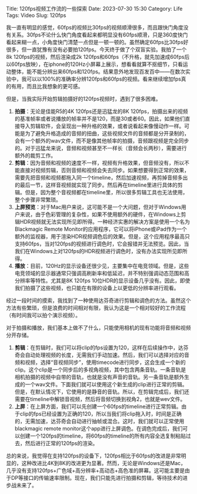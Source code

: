 Title: 120fps视频工作流的一些探索
Date: 2023-07-30 15:30
Category: Life
Tags: Video
Slug: 120fps

我一直有明显的感觉，60fps的视频比30fps的视频顺滑很多，而且跟快门角度没有关系。30fps不论什么快门角度看起来都明显没有60fps顺滑，只是360度快门看起来糊一点，小角度快门清楚一点但是一顿一顿的。虽然确定60fps比30fps好很多，但一直犹豫有没有必要拍120fps。今天终于做了个双盲实验。我拍了一个8k 120fps的视频，然后渲染成2k 120fps和60fps（不升格，就先加速成60fps后以60fps放映），在iphone的120Hz小屏幕上展示，想看看就算不抠细节，只看运动整体，能不能分辨出来60fps和120fps。结果意外地发现百发百中——在数次实验中，我可以以100%的准确率分辨120fps和60fps的视频。看来继续增加fps真的有用，而且比我想象的更可感。

但是，当我实际开始剪辑拍摄好的120fps视频时，遇到了很多困难。

1. **拍摄**：无论是佳能R5的4K 120fps还是迅猛龙的8K 120fps，拍摄出来的视频的基准帧率或者说播放的帧率并不是120，而是30或者60。因此，如果他们直接导入剪辑软件，会呈现出一种升格的效果，或者说看起来像慢动作一样。可能是为了避免升格造成的音频的扭曲，这些视频文件的音频都是分开录制的，会有一个额外的wav文件，而不是像其他帧率的拍摄，音频跟视频是完全同步的。对于迅猛龙来说，音频和视频甚至不一样长（音频会长两秒），需要进行额外的裁剪工作。
2. **剪辑**：因为音频和视频的速度不一样，视频有升格效果，但音频没有，所以不能直接对视频剪辑，否则音频和视频会失去同步。如果想要得到正常的效果，需要先把音频和视频都拖入同一个timeline，然后加速视频，再剪掉音频多出的最后一节，这样音视频就实现了同步。然后再在timeline里进行具体的剪辑。但是，因为整个音视频都在timeline里，所以很多剪辑工具也无法使用，整个步骤非常繁琐。
3. **上屏预览**：对于Mac用户来说，这可能不是一个大问题，但对于Windows用户来说，由于色彩管理的复杂性，如果不使用额外的硬件，在Windows上剪辑HDR视频就无法实现所见即所得。一种经济实惠的解决方案是使用一个名为Blackmagic Remote Monitor的应用程序，它可以将iPhone或iPad作为一个额外的监视器，用于渲染HDR视频调色后的效果。但是，这个应用程序最高只支持60fps，当对120fps的视频进行调色时，它会报错并无法预览。因此，当我们在Windows上对120fps的HDR视频进行调色时，没有办法实现所见即所得。
4. **播放**：目前，120Hz的显示设备还很少见，主要集中在电竞领域。但是，这些电竞领域的显示器通常只强调高刷新率和低延迟，并不特别强调动态范围和高分辨率等特性。尤其是8K 120fps 10位HDR的显示设备几乎没有。因此，即使我们拍摄了这些视频，也只能在有限的设备上以更低的分辨率进行观看。
	
经过一段时间的摸索，我找到了一种使用达芬奇进行剪辑和调色的方法。虽然这个方法有些繁琐，但是浪费的时间相对有限，我认为这是一个相对较好的工作流程（有时间我可以拍个演示视频）。

对于拍摄和播放，我们基本上做不了什么，只能使用相机的现有功能将音频和视频分开存储。

1. **剪辑**：在剪辑时，我们可以将clip的fps设置为120，这样在后续操作中，达芬奇会自动处理视频的长度，无需我们手动加速。然后，我们可以选择对应的音频和视频，选择“音视频同步”，使用timecode进行同步，这会生成一个新的clip。这个clip是一个同步后的多视角视频，其中包含两条音轨。一条音轨是相机拍摄的视频中自带的音轨，也就是没有声音的音轨。另一条音轨是额外生成的一个wav文件。下面我们就可以使用这个新生成的clip进行正常的剪辑。但是，在默认情况下，它使用的是静音的音轨。所以，在剪辑完成后，我们还需要在timeline中解锁音视频，然后将音频切换到视角2，也就是wev文件。
2. **上屏**：在上屏方面，我们可以先创建一个60fps的timeline进行正常剪辑。由于clip的fps已经设置为正确的120，所以当我们将clip拖入时，时间是正确的，无需加速，达芬奇会自动进行抽帧或混合。这时，我们就可以正常使用blackmagic remote monitor这个app进行上屏调色。在调色完成后，我们可以创建一个120fps的timeline，将60fps的timeline的所有内容全选复制粘贴过去，然后进行正常的120fps的渲染。
	
总的来说，我觉得在支持120fps的设备下，120fps相比于60fps的改进是非常明显的，这种改进比4K到8K的改进更为显著。然而，无论是Windows还是Mac，几乎没有支持120fps+广色域+高分辨率+高动态+高色准的屏幕。这可能主要是由于DP等接口的传输速率限制。现在，我们只能先进行拍摄和剪辑，等待技术的进步战未来了。